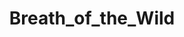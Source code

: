 ---
title: Breath_of_the_Wild
crosslinks:
- zelda
- NintendoSwitch
- truezelda
- zelfies
- nintendo
- wiiu
- gaming
- cemu
- xkcd
- PrequelMemes
- WiiUHacks
- speedrun
- funny
- witcher
- Yahaha_IRL
- pics
- EarthPorn
- Pixiv
- Gamingcirclejerk
---